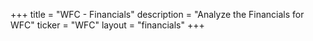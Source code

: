+++
title = "WFC - Financials"
description = "Analyze the Financials for WFC"
ticker = "WFC"
layout = "financials"
+++

